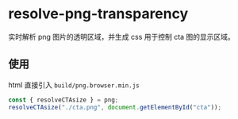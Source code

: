 # resolve-png-transparency

实时解析 png 图片的透明区域，并生成 css 用于控制 cta 图的显示区域。

## 使用

html 直接引入 `build/png.browser.min.js`

```js
const { resolveCTAsize } = png;
resolveCTAsize("./cta.png", document.getElementById("cta"));
```
